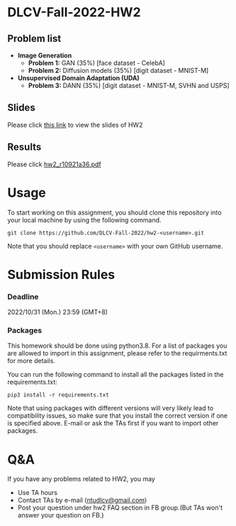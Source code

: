 # DLCV-Fall-2022-HW2
## Problem list
- **Image Generation**
    - **Problem 1:** GAN (35%) [face dataset - CelebA]
    - **Problem 2:** Diffusion models (35%) [digit dataset - MNIST-M]
- **Unsupervised Domain Adaptation (UDA)**
    - **Problem 3:** DANN (35%) [digit dataset - MNIST-M, SVHN and USPS]


## Slides
Please click [this link](https://docs.google.com/presentation/d/1A38mJUAfDo-4yYzy6UCBZrEo3aE50ceO/edit?usp=sharing&ouid=107585355306558125830&rtpof=true&sd=true) to view the slides of HW2

## Results

Please click [hw2_r10921a36.pdf](https://github.com/ehsienmu/DLCV-Fall-2022-HW2/blob/main/hw2_r10921a36.pdf)

# Usage
To start working on this assignment, you should clone this repository into your local machine by using the following command.

    git clone https://github.com/DLCV-Fall-2022/hw2-<username>.git
Note that you should replace `<username>` with your own GitHub username.

# Submission Rules
### Deadline
2022/10/31 (Mon.) 23:59 (GMT+8)

### Packages
This homework should be done using python3.8. For a list of packages you are allowed to import in this assignment, please refer to the requirments.txt for more details.

You can run the following command to install all the packages listed in the requirements.txt:

    pip3 install -r requirements.txt

Note that using packages with different versions will very likely lead to compatibility issues, so make sure that you install the correct version if one is specified above. E-mail or ask the TAs first if you want to import other packages.

# Q&A
If you have any problems related to HW2, you may
- Use TA hours
- Contact TAs by e-mail ([ntudlcv@gmail.com](mailto:ntudlcv@gmail.com))
- Post your question under hw2 FAQ section in FB group.(But TAs won't answer your question on FB.)
